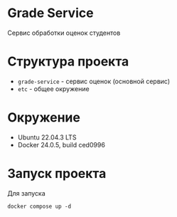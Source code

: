 # Grade Service
Сервис обработки оценок студентов

# Структура проекта
- `grade-service` - сервис оценок (основной сервис)
- `etc` - общее окружение

# Окружение
- Ubuntu 22.04.3 LTS
- Docker 24.0.5, build ced0996

# Запуск проекта
Для запуска
```
docker compose up -d
```
